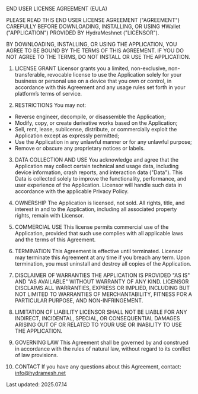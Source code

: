 END USER LICENSE AGREEMENT (EULA)

PLEASE READ THIS END USER LICENSE AGREEMENT ("AGREEMENT") CAREFULLY BEFORE DOWNLOADING, INSTALLING, OR USING ĦWallet ("APPLICATION") PROVIDED BY HydraMeshnet ("LICENSOR").

BY DOWNLOADING, INSTALLING, OR USING THE APPLICATION, YOU AGREE TO BE BOUND BY THE TERMS OF THIS AGREEMENT. IF YOU DO NOT AGREE TO THE TERMS, DO NOT INSTALL OR USE THE APPLICATION.

1. LICENSE GRANT
Licensor grants you a limited, non-exclusive, non-transferable, revocable license to use the Application solely for your business or personal use on a device that you own or control, in accordance with this Agreement and any usage rules set forth in your platform’s terms of service.

2. RESTRICTIONS
You may not:
- Reverse engineer, decompile, or disassemble the Application;
- Modify, copy, or create derivative works based on the Application;
- Sell, rent, lease, sublicense, distribute, or commercially exploit the Application except as expressly permitted;
- Use the Application in any unlawful manner or for any unlawful purpose;
- Remove or obscure any proprietary notices or labels.

3. DATA COLLECTION AND USE
You acknowledge and agree that the Application may collect certain technical and usage data, including device information, crash reports, and interaction data ("Data"). This Data is collected solely to improve the functionality, performance, and user experience of the Application. Licensor will handle such data in accordance with the applicable Privacy Policy.

4. OWNERSHIP
The Application is licensed, not sold. All rights, title, and interest in and to the Application, including all associated property rights, remain with Licensor.

5. COMMERCIAL USE
This license permits commercial use of the Application, provided that such use complies with all applicable laws and the terms of this Agreement.

6. TERMINATION
This Agreement is effective until terminated. Licensor may terminate this Agreement at any time if you breach any term. Upon termination, you must uninstall and destroy all copies of the Application.

7. DISCLAIMER OF WARRANTIES
THE APPLICATION IS PROVIDED "AS IS" AND "AS AVAILABLE" WITHOUT WARRANTY OF ANY KIND. LICENSOR DISCLAIMS ALL WARRANTIES, EXPRESS OR IMPLIED, INCLUDING BUT NOT LIMITED TO WARRANTIES OF MERCHANTABILITY, FITNESS FOR A PARTICULAR PURPOSE, AND NON-INFRINGEMENT.

8. LIMITATION OF LIABILITY
LICENSOR SHALL NOT BE LIABLE FOR ANY INDIRECT, INCIDENTAL, SPECIAL, OR CONSEQUENTIAL DAMAGES ARISING OUT OF OR RELATED TO YOUR USE OR INABILITY TO USE THE APPLICATION.

9. GOVERNING LAW
This Agreement shall be governed by and construed in accordance with the rules of natural law, without regard to its conflict of law provisions.

10. CONTACT
If you have any questions about this Agreement, contact: info@hydramesh.net

Last updated: 2025.07.14
